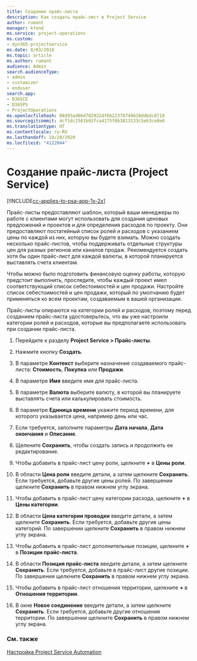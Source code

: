 ```yaml
---
title: Создание прайс-листа
description: Как создать прайс-лист в Project Service
author: rumant
manager: kfend
ms.service: project-operations
ms.custom:
- dyn365-projectservice
ms.date: 8/03/2018
ms.topic: article
ms.author: rumant
audience: Admin
search.audienceType:
- admin
- customizer
- enduser
search.app:
- D365CE
- D365PS
- ProjectOperations
ms.openlocfilehash: 08d93ad86d782922df6b22370749628ddbdc0718
ms.sourcegitcommit: 4cf1dc1561b92fca4175f0b3813133c5e63ce8e6
ms.translationtype: HT
ms.contentlocale: ru-RU
ms.lasthandoff: 10/28/2020
ms.locfileid: "4122044"
---
```

# <a name="create-a-price-list-project-service"></a>Создание прайс-листа (Project Service)

[!INCLUDE[cc-applies-to-psa-app-1x-2x](../includes/cc-applies-to-psa-app-1x-2x.md)]

Прайс-листы предоставляют шаблон, который ваши менеджеры по работе с клиентами могут использовать для создания ценовых предложений и проектов и для определения расходов по проекту. Они предоставляют постатейный список ролей и расходов с указанием цены по каждой из них, которую вы будете взимать. Можно создать несколько прайс-листов, чтобы поддерживать отдельные структуры цен для разных регионов или каналов продаж. Рекомендуется создать хотя бы один прайс-лист для каждой валюты, в которой планируется выставлять счета клиентам.  
  
Чтобы можно было подготовить финансовую оценку работы, которую предстоит выполнить, проследите, чтобы каждый проект имел соответствующий список себестоимостей и цен продажи. Настройте список себестоимостей и цен продажи, который по умолчанию будет применяться ко всем проектам, создаваемым в вашей организации.  
  
Прайс-листы опираются на категории ролей и расходов, поэтому перед созданием прайс-листа удостоверьтесь, что вы уже настроили категории ролей и расходов, которые вы предполагаете использовать при создании прайс-листа.  
  
1.  Перейдите к разделу **Project Service > Прайс-листы**.  
  
2.  Нажмите кнопку **Создать**.  
  
3.  В параметре **Контекст** выберите назначение создаваемого прайс-листа: **Стоимость**, **Покупка** или **Продажи**.  
  
4.  В параметре **Имя** введите имя для прайс-листа.  
  
5.  В параметре **Валюта** выберите валюту, в которой вы планируете выставлять счета или калькулировать стоимость.  
  
6.  В параметре **Единица времени** укажите период времени, для которого указывается цена, например день или час.  
  
7.  Если требуется, заполните параметры **Дата начала**, **Дата окончания** и **Описание**.  
  
8.  Щелкните **Сохранить**, чтобы создать запись и продолжить ее редактирование.  
  
9. Чтобы добавить в прайс-лист цену роли, щелкните **+** в **Цены роли**.  
  
10. В области **Цена роли** введите детали, а затем щелкните **Сохранить**. Если требуется, добавьте другие цены ролей. По завершении щелкните **Сохранить** в правом нижнем углу экрана.  
  
11. Чтобы добавить в прайс-лист цену категории расхода, щелкните **+** в **Цены категории**.  
  
12. В области **Цена категории проводки** введите детали, а затем щелкните **Сохранить**. Если требуется, добавьте другие цены категорий. По завершении щелкните **Сохранить** в правом нижнем углу экрана.  
  
13. Чтобы добавить в прайс-лист дополнительные позиции, щелкните **+** в **Позиции прайс-листа**.  
  
14. В области **Позиция прайс-листа** введите детали, а затем щелкните **Сохранить**. Если требуется, добавьте в прайс-лист другие позиции. По завершении щелкните **Сохранить** в правом нижнем углу экрана.  
  
15. Чтобы добавить в прайс-лист отношения территории, щелкните **+** в **Отношения территории**.  
  
16. В окне **Новое соединение** введите детали, а затем щелкните **Сохранить**. Если требуется, добавьте другие отношения территории. По завершении щелкните **Сохранить** в правом нижнем углу экрана.  
  
### <a name="see-also"></a>См. также  
 [Настройка Project Service Automation](../psa/configure.md)
